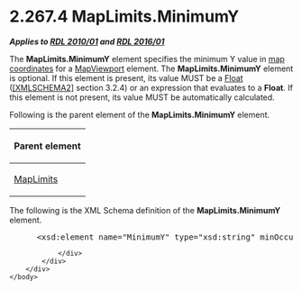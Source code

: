 <html dir="LTR" xmlns:mshelp="http://msdn.microsoft.com/mshelp" xmlns:ddue="http://ddue.schemas.microsoft.com/authoring/2003/5" xmlns:xlink="http://www.w3.org/1999/xlink" xmlns:tool="http://www.microsoft.com/tooltip">
    <head>
        <meta http-equiv="Content-Type" content="text/html; CHARSET=utf-8"></meta>
        <meta name="save" content="history"></meta>
        <title>2.267.4 MapLimits.MinimumY</title>
        <xml>
            <mshelp:toctitle title="2.267.4 MapLimits.MinimumY"></mshelp:toctitle>
            <mshelp:rltitle title="[MS-RDL]: MapLimits.MinimumY"></mshelp:rltitle>
            <mshelp:keyword index="A" term="56f933e5-bdcc-491c-add7-eac6d2573bc2"></mshelp:keyword>
            <mshelp:attr name="DCSext.ContentType" value="open specification"></mshelp:attr>
            <mshelp:attr name="AssetID" value="56f933e5-bdcc-491c-add7-eac6d2573bc2"></mshelp:attr>
            <mshelp:attr name="TopicType" value="kbRef"></mshelp:attr>
            <mshelp:attr name="DCSext.Title" value="[MS-RDL]: MapLimits.MinimumY" />
        </xml>
    </head>
    <body>
        <div id="header">
            <h1 class="heading">2.267.4 MapLimits.MinimumY</h1>
        </div>
        <div id="mainSection">
            <div id="mainBody">
                <div id="allHistory" class="saveHistory"></div>
                <div id="sectionSection0" class="section" name="collapseableSection">
                    

<p><b><i>Applies to </i></b><a href="3428e690-a348-4ec7-8a6a-8efb42d2cdee.htm"><b><i>RDL 2010/01</i></b></a><b><i>
and </i></b><a href="52ce3983-2bfc-4e72-9359-42aaf5fe4509.htm"><b><i>RDL 2016/01</i></b></a></p>

<p>The <b>MapLimits.MinimumY</b> element specifies the minimum
Y value in <a href="b2482b3f-74ab-4ca8-a9e5-c07955011743.htm#gt_0eca4039-3d5f-4fef-9ced-90ebd4d2bb22">map coordinates</a>
for a <a href="55679f1a-a5b6-4b08-b284-ff6e27deedb4.htm">MapViewport</a>
element. The <b>MapLimits.MinimumY</b> element is optional. If this element is
present, its value MUST be a <a href="c7d0946f-992e-4abc-a304-09b53e030692.htm">Float</a>
(<a href="https://go.microsoft.com/fwlink/?LinkId=90610">[XMLSCHEMA2]</a>
section 3.2.4) or an expression that evaluates to a <b>Float</b>. If this
element is not present, its value MUST be automatically calculated.</p>

<p>Following is the parent element of the <b>MapLimits.MinimumY</b>
element.</p>

<table>
 <thead>
  <tr>
   <th>
   <p>Parent element</p>
   </th>
  </tr>
 </thead>
 <tr>
  <td>
  <p><a href="161cc5bc-351c-44a2-b603-24cd0871ecbd.htm">MapLimits</a></p>
  </td>
 </tr>
</table>

<p>The following is the XML Schema definition of the <b>MapLimits.MinimumY</b>
element.</p>

<dl>
<dd>
<div><pre> &lt;xsd:element name=&quot;MinimumY&quot; type=&quot;xsd:string&quot; minOccurs=&quot;0&quot; /&gt;
</pre></div>
</dd></dl>


                </div>
            </div>
        </div>
    </body>
</html>